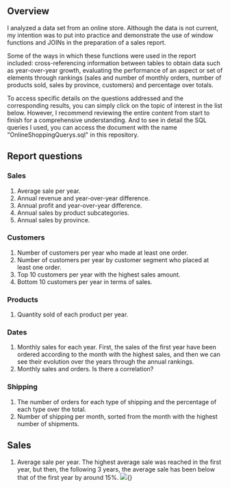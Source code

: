 ## Overview

I analyzed a data set from an online store. Although the data is not current, my intention was to put into practice and demonstrate the use of window functions and JOINs in the preparation of a sales report.

Some of the ways in which these functions were used in the report included: cross-referencing information between tables to obtain data such as year-over-year growth, evaluating the performance of an aspect or set of elements through rankings (sales and number of monthly orders, number of products sold, sales by province, customers) and percentage over totals.

To access specific details on the questions addressed and the corresponding results, you can simply click on the topic of interest in the list below. However, I recommend reviewing the entire content from start to finish for a comprehensive understanding. And to see in detail the SQL queries I used, you can access the document with the name "OnlineShoppingQuerys.sql" in this repository.


## Report questions

### Sales
1. Average sale per year.
2. Annual revenue and year-over-year difference.
3. Annual profit and year-over-year difference.
4. Annual sales by product subcategories.
5. Annual sales by province.

### Customers
1. Number of customers per year who made at least one order.
2. Number of customers per year by customer segment who placed at least one order.
3. Top 10 customers per year with the highest sales amount.
4. Bottom 10 customers per year in terms of sales.

### Products
1. Quantity sold of each product per year.

### Dates
1. Monthly sales for each year. First, the sales of the first year have been ordered according to the month with the highest sales, and then we can see their evolution over the years through the annual rankings.
2. Monthly sales and orders. Is there a correlation?

### Shipping
1. The number of orders for each type of shipping and the percentage of each type over the total.
2. Number of shipping per month, sorted from the month with the highest number of shipments.


## Sales
1. Average sale per year.
	The highest average sale was reached in the first year, but then, the following 3 years, the average sale has been below that of the first year by around 15%.
![](https://drive.google.com/file/d/1zAXV5Zux1lo6U6HIrZRy548H2iuVdruQ/view?usp=drive_link){}
